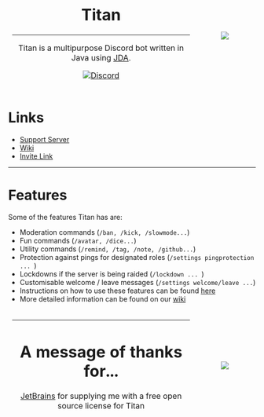 <table>
<thead>
  <tr>
    <td align="center" width="75%">
            
# Titan
---
Titan is a multipurpose Discord bot written in Java using [JDA](https://github.com/DV8FromTheWorld/JDA).
      
[![Discord](https://img.shields.io/discord/881930212391157793?color=%23DC1403&label=Discord&logoColor=%23000000&style=for-the-badge)](https://discord.gg/4ueXW4fwrR)
    </td>
    <td align="center" width="25%">
      <img src="https://i.anutley.me/static/TitanLogo.png"></img>
    </td>
  </tr>
</thead>
</table>

# Links

* [Support Server](https://discord.gg/4ueXW4fwrR)
* [Wiki](https://titan.anutley.me)
* [Invite Link ](https://discord.com/api/oauth2/authorize?client_id=853225073023909918&permissions=261993005047&scope=bot%20applications.commands)

---
# Features

Some of the features Titan has are:

* Moderation commands   (`/ban, /kick, /slowmode...`)
* Fun commands  (`/avatar, /dice...`)
* Utility commands  (`/remind, /tag, /note, /github...`)
* Protection against pings for designated roles   (`/settings pingprotection ... `)
* Lockdowns if the server is being raided   (`/lockdown ... `)
* Customisable welcome / leave messages   (`/settings welcome/leave ...`)
* Instructions on how to use these features can be found [here](https://titan.anutley.me/setup/)
* More detailed information can be found on our [wiki](https://titan.anutley.me)

<table>
<thead>
  <tr>
    <td align="center" width="75%">

---
      
# A message of thanks for...
      
[JetBrains](https://jb.gg/OpenSource) for supplying me with a free open source license for Titan
    </td>
    <td align="center" width="25%">
      <img src="https://resources.jetbrains.com/storage/products/company/brand/logos/jb_beam.png"></img>
    </td>
  </tr>
</thead>
</table>


